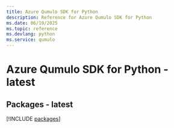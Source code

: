 ```yaml
---
title: Azure Qumulo SDK for Python
description: Reference for Azure Qumulo SDK for Python
ms.date: 06/19/2025
ms.topic: reference
ms.devlang: python
ms.service: qumulo
---
```

# Azure Qumulo SDK for Python - latest
## Packages - latest
[!INCLUDE [packages](qumulo-index.md)]